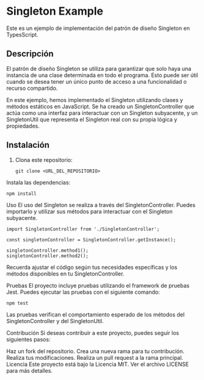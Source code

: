 
# Singleton Example

Este es un ejemplo de implementación del patrón de diseño Singleton en TypesScript.

## Descripción

El patrón de diseño Singleton se utiliza para garantizar que solo haya una instancia de una clase determinada en todo el programa. Esto puede ser útil cuando se desea tener un único punto de acceso a una funcionalidad o recurso compartido.

En este ejemplo, hemos implementado el Singleton utilizando clases y métodos estáticos en JavaScript. Se ha creado un SingletonController que actúa como una interfaz para interactuar con un Singleton subyacente, y un SingletonUtil que representa el Singleton real con su propia lógica y propiedades.

## Instalación

1. Clona este repositorio:

   ```shell
   git clone <URL_DEL_REPOSITORIO>
   ```
Instala las dependencias:

   ```shell
   npm install
   ```
Uso
El uso del Singleton se realiza a través del SingletonController. Puedes importarlo y utilizar sus métodos para interactuar con el Singleton subyacente.

   ```shell
   import SingletonController from './SingletonController';
   
   const singletonController = SingletonController.getInstance();
   
   singletonController.method1();
   singletonController.method2();
   ```
Recuerda ajustar el código según tus necesidades específicas y los métodos disponibles en tu SingletonController.

Pruebas
El proyecto incluye pruebas utilizando el framework de pruebas Jest. Puedes ejecutar las pruebas con el siguiente comando:

   ```shell
   npm test
   ```
Las pruebas verifican el comportamiento esperado de los métodos del SingletonController y del SingletonUtil.

Contribución
Si deseas contribuir a este proyecto, puedes seguir los siguientes pasos:

Haz un fork del repositorio.
Crea una nueva rama para tu contribución.
Realiza tus modificaciones.
Realiza un pull request a la rama principal.
Licencia
Este proyecto está bajo la Licencia MIT. Ver el archivo LICENSE para más detalles.



